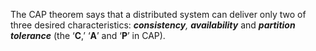 The CAP theorem says that a distributed system can deliver only two of three desired characteristics: _**consistency**, **availability**_ and _**partition tolerance**_ (the ‘**C**,’ ‘**A**’ and ‘**P**’ in CAP).